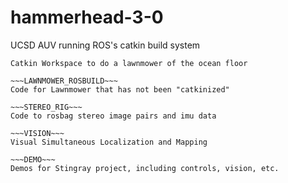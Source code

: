 hammerhead-3-0
==============

UCSD AUV running ROS's catkin build system

~~~LAWNMOWER~~~
Catkin Workspace to do a lawnmower of the ocean floor

~~~LAWNMOWER_ROSBUILD~~~
Code for Lawnmower that has not been "catkinized"

~~~STEREO_RIG~~~
Code to rosbag stereo image pairs and imu data

~~~VISION~~~
Visual Simultaneous Localization and Mapping

~~~DEMO~~~
Demos for Stingray project, including controls, vision, etc.
